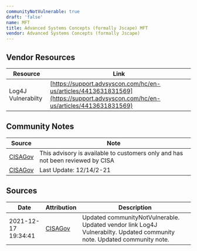 ```yaml
---
communityNotVulnerable: true
draft: 'false'
name: MFT
title: Advanced Systems Concepts (formally Jscape) MFT
vendor: Advanced Systems Concepts (formally Jscape)
---
```


## Vendor Resources
| Resource | Link |
| --- | --- |
| Log4J Vulnerabilty | [https://support.advsyscon.com/hc/en-us/articles/4413631831569](https://support.advsyscon.com/hc/en-us/articles/4413631831569) |


## Community Notes
| Source | Note |
| --- | --- |
| [CISAGov](https://raw.githubusercontent.com/cisagov/log4j-affected-db/develop/README.md) | This advisory is available to customers only and has not been reviewed by CISA |
| [CISAGov](https://raw.githubusercontent.com/cisagov/log4j-affected-db/develop/README.md) | Last Update: 12/14/2-21 |

## Sources
| Date | Attribution | Description |
| --- | --- | --- |
| 2021-12-17 19:34:41 | [CISAGov](https://raw.githubusercontent.com/cisagov/log4j-affected-db/develop/README.md) | Updated communityNotVulnerable. Updated vendor link Log4J Vulnerabilty. Updated community note. Updated community note.  |
